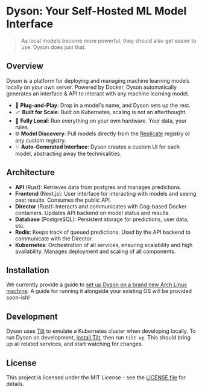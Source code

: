 # Dyson: Your Self-Hosted ML Model Interface

> As local models become more powerful, they should also get easier to use. Dyson does just that.

## Overview

Dyson is a platform for deploying and managing machine learning models locally on your own server. Powered by Docker, Dyson automatically generates an interface & API to interact with any machine learning model.

- 🔌 **Plug-and-Play**: Drop in a model's name, and Dyson sets up the rest.
- 📈 **Built for Scale**: Built on Kubernetes, scaling is not an afterthought.
- 🔑 **Fully Local**: Run everything on your own hardware. Your data, your rules.
- 🌐 **Model Discovery**: Pull models directly from the [Replicate](https://replicate.com) registry or any custom registry.
- ✨ **Auto-Generated Interface**: Dyson creates a custom UI for each model, abstracting away the technicalities.

## Architecture

- **API** (Rust): Retrieves data from postgres and manages predictions.
- **Frontend** (Next.js): User interface for interacting with models and seeing past results. Consumes the public API.
- **Director** (Rust): Interacts and communicates with Cog-based Docker containers. Updates API backend on model status and results.
- **Database** (PostgreSQL): Persistent storage for predictions, user data, etc.
- **Redis**: Keeps track of queued predictions. Used by the API backend to communicate with the Director.
- **Kubernetes**: Orchestration of all services, ensuring scalability and high availability. Manages deployment and scaling of all components.
  
## Installation

We currently provide a guide to [set up Dyson on a brand new Arch Linux machine](/infra/README.md). A guide for running it alongside your existing OS will be provided soon-ish!

## Development

Dyson uses [Tilt](https://tilt.dev) to emulate a Kubernetes cluster when developing locally. To run Dyson on development, [install Tilt](https://docs.tilt.dev/install.html), then run `tilt up`. This should bring up all related services, and start watching for changes.

## License
This project is licensed under the MIT License - see the [LICENSE file](LICENSE) for details.
